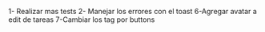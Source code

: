 1- Realizar mas tests
2- Manejar los errores con el toast
6-Agregar avatar a edit de tareas
7-Cambiar los tag por buttons